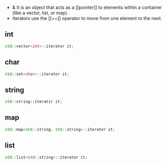- & It is an object that acts as a [[pointer]] to elements within a container (like a vector, list, or map).
- Iterators use the [[++]] operator to move from one element to the next.

## int
```cpp
std::vector<int>::iterator it;
```

## char
```cpp
std::set<char>::iterator it;
```

## string
```cpp
std::string::iteratir it;
```
## map
```cpp
std::map<std::string, std::string>::iterator it;
```

## list
```cpp
std::list<std::string>::iterator it;
```